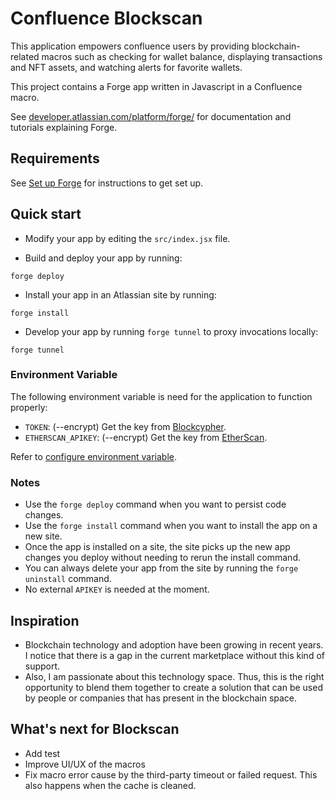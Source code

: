 # Confluence Blockscan

This application empowers confluence users by providing blockchain-related macros such as checking for wallet balance, displaying transactions and NFT assets, and watching alerts for favorite wallets.

This project contains a Forge app written in Javascript in a Confluence macro. 

See [developer.atlassian.com/platform/forge/](https://developer.atlassian.com/platform/forge) for documentation and tutorials explaining Forge.

## Requirements

See [Set up Forge](https://developer.atlassian.com/platform/forge/set-up-forge/) for instructions to get set up.

## Quick start

- Modify your app by editing the `src/index.jsx` file.

- Build and deploy your app by running:
```
forge deploy
```

- Install your app in an Atlassian site by running:
```
forge install
```

- Develop your app by running `forge tunnel` to proxy invocations locally:
```
forge tunnel
```

### Environment Variable

The following environment variable is need for the application to function properly:
- `TOKEN`: (--encrypt) Get the key from [Blockcypher](https://www.blockcypher.com).
- `ETHERSCAN_APIKEY`: (--encrypt) Get the key from  [EtherScan](https://etherscan.io).

Refer to [configure environment variable](https://developer.atlassian.com/platform/forge/environments/#environment-variables).

### Notes
- Use the `forge deploy` command when you want to persist code changes.
- Use the `forge install` command when you want to install the app on a new site.
- Once the app is installed on a site, the site picks up the new app changes you deploy without needing to rerun the install command.
- You can always delete your app from the site by running the `forge uninstall` command.
- No external `APIKEY` is needed at the moment.

## Inspiration
- Blockchain technology and adoption have been growing in recent years. I notice that there is a gap in the current marketplace without this kind of support.
- Also, I am passionate about this technology space. Thus, this is the right opportunity to blend them together to create a solution that can be used by people or companies that has present in the blockchain space.

## What's next for Blockscan
- Add test
- Improve UI/UX of the macros
- Fix macro error cause by the third-party timeout or failed request. This also happens when the cache is cleaned.
